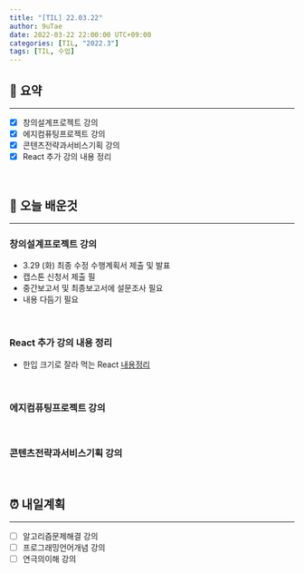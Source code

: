 ```yaml
---
title: "[TIL] 22.03.22"
author: 9uTae
date: 2022-03-22 22:00:00 UTC+09:00
categories: [TIL, "2022.3"]
tags: [TIL, 수업]
---
```


## 🏁 요약

---

- [x] 창의설계프로젝트 강의
- [x] 에지컴퓨팅프로젝트 강의
- [x] 콘텐츠전략과서비스기획 강의
- [x] React 추가 강의 내용 정리

<br>

## 📑 오늘 배운것

---

### 창의설계프로젝트 강의

- 3.29 (화) 최종 수정 수행계획서 제출 및 발표
- 캡스톤 신청서 제출 필
- 중간보고서 및 최종보고서에 설문조사 필요
- 내용 다듬기 필요

<br>

### React 추가 강의 내용 정리

- 한입 크기로 잘라 먹는 React [내용정리](https://9utae.github.io/posts/152-cut-bite-size-react)

<br>

### 에지컴퓨팅프로젝트 강의

<br>

### 콘텐츠전략과서비스기획 강의

<br>

## ⏰ 내일계획

---

- [ ] 알고리즘문제해결 강의
- [ ] 프로그래밍언어개념 강의
- [ ] 연극의이해 강의

<br>
